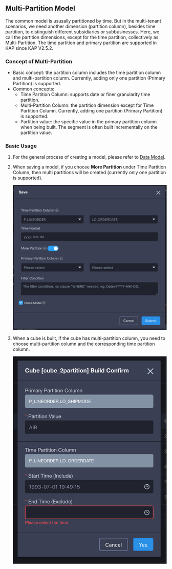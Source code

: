 ## Multi-Partition Model

The common model is ususally partitioned by time. But in the multi-tenant scenarios, we need another dimension (partition column), besides time partition, to distinguish different subsidiaries or subbusinesses. Here, we call the partition dimensions, except for the time partition, collectively as Multi-Partition. The time partition and primary partition are supported in KAP since KAP V2.5.2.

### Concept of Multi-Partition

- Basic concept: the partition column includes the time partition column and multi-partition column. Currently, adding only one partition (Primary Partition) is supported.
- Common concepts:
  - Time Partition Column: supports date or finer granularity time partition.
  - Multi-Partition Column: the partition dimension except for Time Partition Column. Currently, adding one partition (Primary Partition) is supported.
  - Partition value: the specific value in the primary partition column when being built.   The segment is often built incrementally on the partition value. 

### Basic Usage

1. For the general process of creating a model, please refer to [Data Model](data_modeling.en.md).

2. When saving a model, if you choose **More Partition** under Time Partition Column, then multi partitions will be created (currently only one partition is supported).

   ![Save multi-partition model](images/multi_partition/save_mp_model_en.png)

3. When a cube is built, if the cube has multi-partition column, you need to choose multi-partition column and the corresponding time partition column.

   ![Save multi-partition model](images/multi_partition/build_mp_cube_en.png)

